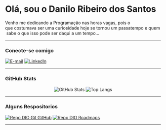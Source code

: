 # Olá, sou o Danilo Ribeiro dos Santos

Venho me dedicando a Programação nas horas vagas, pois o que costumava ser uma curiosidade hoje se tornou um passatempo e quem sabe o que isso pode ser daqui a um tempo...

---

### Conecte-se comigo

[![E-mail](https://img.shields.io/badge/-Email-000?style=for-the-badge&logo=microsoft-outlook&logoColor=E94D5F)](mailto:danilo.r.s.santos@gmail.com)
[![LinkedIn](https://img.shields.io/badge/-LinkedIn-000?style=for-the-badge&logo=linkedin&logoColor=30A3DC)](https://www.linkedin.com/in/danilo-ribeiro-164498ba/)

---

### GitHub Stats
<div align="center">

![GitHub Stats](https://github-readme-stats.vercel.app/api?username=Danilorsantos&theme=tokyonight&include_all_commits=true&count_private=true)
![Top Langs](https://github-readme-stats-git-masterrstaa-rickstaa.vercel.app/api/top-langs/?username=Danrsantos&layout=compact&langs_count=7&theme=tokyonight)

</div>

---

### Alguns Respositorios

[![Repo DIO Git GitHub](https://github-readme-stats.vercel.app/api/pin/?username=Danrsantos&repo=Bootcamp---Banco-PAN-Java-Developer-DIO&bg_color=000&border_color=30A3DC&show_icons=true&icon_color=30A3DC&title_color=E94D5F&text_color=FFF)](https://github.com/Danrsantos/Bootcamp---Banco-PAN-Java-Developer-DIO)
[![Repo DIO Roadmaps](https://github-readme-stats.vercel.app/api/pin/?username=Danrsantos&repo=XPE---IGTI&bg_color=000&border_color=30A3DC&show_icons=true&icon_color=30A3DC&title_color=E94D5F&text_color=FFF)](https://github.com/digitalinnovationone/roadmaps)


---
